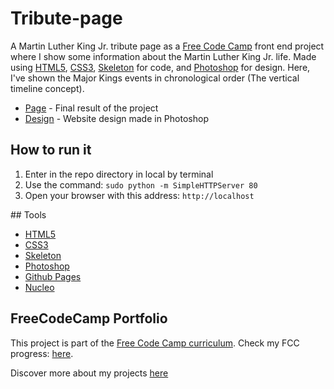 # Tribute-page
A Martin Luther King Jr. tribute page as a [Free Code Camp](https://www.freecodecamp.com/challenges/build-a-tribute-page) front end project where I show some information about the Martin Luther King Jr. life. Made using [HTML5](https://developer.mozilla.org/es/docs/HTML/HTML5), [CSS3](https://developer.mozilla.org/es/docs/Web/CSS/CSS3), [Skeleton](http://getskeleton.com/) for code, and [Photoshop](http://www.adobe.com/es/products/photoshop.html) for design. Here, I've shown the Major Kings events in chronological order (The vertical timeline concept).

- [Page](iamnavneet.tech/assets/share/tribute-page/index.html) - Final result of the project
- [Design](https://github.com/navneetzz/tribute-page/tree/master/Images/tribute-page.png) - Website design made in Photoshop

## How to run it
1. Enter in the repo directory in local by terminal
2. Use the command: `sudo python -m SimpleHTTPServer 80`
3. Open your browser with this address: `http://localhost`

## Tools
- [HTML5](https://developer.mozilla.org/es/docs/HTML/HTML5)
- [CSS3](https://developer.mozilla.org/es/docs/Web/CSS/CSS3)
- [Skeleton](http://getskeleton.com/)
- [Photoshop](http://www.adobe.com/es/products/photoshop.html)
- [Github Pages](https://pages.github.com/)
- [Nucleo](https://nucleoapp.com/)

## FreeCodeCamp Portfolio
This project is part of the [Free Code Camp curriculum](https://www.freecodecamp.com/navneetzz). Check my FCC progress: [here](https://github.com/navneetzz/100-days-of-code/blob/master/log.md).

Discover more about my projects [here](iamnavneet.tech/portfolio/)
